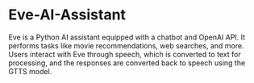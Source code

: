 # Eve-AI-Assistant
Eve is a Python AI assistant equipped with a chatbot and OpenAI API. It performs tasks like movie recommendations, web searches, and more. Users interact with Eve through speech, which is converted to text for processing, and the responses are converted back to speech using the GTTS model.
